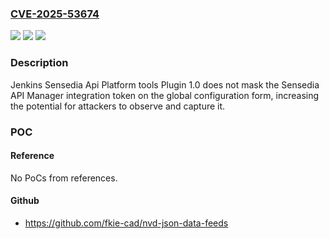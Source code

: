### [CVE-2025-53674](https://cve.mitre.org/cgi-bin/cvename.cgi?name=CVE-2025-53674)
![](https://img.shields.io/static/v1?label=Product&message=Jenkins%20Sensedia%20Api%20Platform%20tools%20Plugin&color=blue)
![](https://img.shields.io/static/v1?label=Version&message=1.0%20&color=brightgreen)
![](https://img.shields.io/static/v1?label=Vulnerability&message=n%2Fa&color=blue)

### Description

Jenkins Sensedia Api Platform tools Plugin 1.0 does not mask the Sensedia API Manager integration token on the global configuration form, increasing the potential for attackers to observe and capture it.

### POC

#### Reference
No PoCs from references.

#### Github
- https://github.com/fkie-cad/nvd-json-data-feeds

